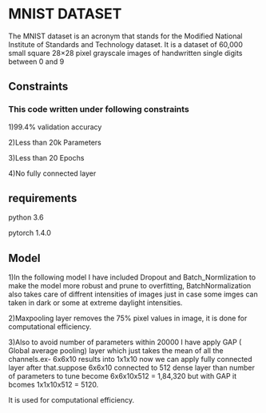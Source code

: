 # MNIST DATASET

The MNIST dataset is an acronym that stands for the Modified National Institute of Standards and Technology dataset. It is a dataset of 60,000 small square 28×28 pixel grayscale images of handwritten single digits between 0 and 9

## Constraints
### This code written under following constraints 
<p>1)99.4% validation accuracy
<p>2)Less than 20k Parameters
<p>3)Less than 20 Epochs
<p>4)No fully connected layer

## requirements
<p>python 3.6
<p>pytorch 1.4.0

## Model
1)In the following model I have included Dropout and Batch_Normlization to make the model more robust and prune to overfitting, BatchNormalization also takes care of diffrent intensities of images just in  case some imges can taken in dark or some at extreme daylight intensities.
<p>2)Maxpooling layer removes the 75% pixel values in image, it is done for computational efficiency.
<p>3)Also to avoid number of parameters within 20000 I have apply GAP ( Global average pooling) layer which just takes the mean of all the channels.ex- 6x6x10 results into 1x1x10 now we can apply fully connected layer after that.suppose 6x6x10 connected to 512 dense layer than number of parameters to tune become 6x6x10x512 = 1,84,320 but with GAP it bcomes 1x1x10x512 = 5120.
  <p>It is used for computational efficiency.
 
